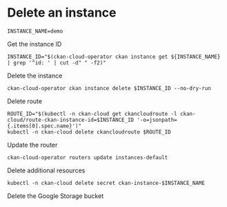 # Delete an instance

```
INSTANCE_NAME=demo
```

Get the instance ID

```
INSTANCE_ID="$(ckan-cloud-operator ckan instance get ${INSTANCE_NAME} | grep '^id: ' | cut -d" " -f2)"
```

Delete the instance

```
ckan-cloud-operator ckan instance delete $INSTANCE_ID --no-dry-run
```

Delete route

```
ROUTE_ID="$(kubectl -n ckan-cloud get ckancloudroute -l ckan-cloud/route-ckan-instance-id=$INSTANCE_ID '-o=jsonpath={.items[0].spec.name}')"
kubectl -n ckan-cloud delete ckancloudroute $ROUTE_ID
```

Update the router

```
ckan-cloud-operator routers update instances-default
```

Delete additional resources

```
kubectl -n ckan-cloud delete secret ckan-instance-$INSTANCE_NAME
```

Delete the Google Storage bucket
